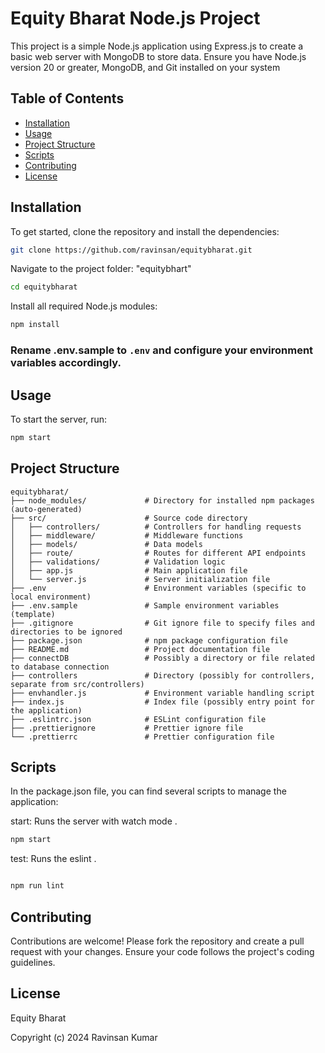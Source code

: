 # Equity Bharat Node.js Project

This project is a simple Node.js application using Express.js to create a basic web server with MongoDB to store data. Ensure you have Node.js version 20 or greater, MongoDB, and Git installed on your system

## Table of Contents

- [Installation](#installation)
- [Usage](#usage)
- [Project Structure](#project-structure)
- [Scripts](#scripts)
- [Contributing](#contributing)
- [License](#license)

## Installation

To get started, clone the repository and install the dependencies:

```bash
git clone https://github.com/ravinsan/equitybharat.git
```

Navigate to the project folder: "equitybhart"

```bash
cd equitybharat
```

Install all required Node.js modules:

```bash
npm install
```

### Rename .env.sample to `.env` and configure your environment variables accordingly.

## Usage

To start the server, run:

```bash
npm start
```

## Project Structure

```
equitybharat/
├── node_modules/             # Directory for installed npm packages (auto-generated)
├── src/                      # Source code directory
│   ├── controllers/          # Controllers for handling requests
│   ├── middleware/           # Middleware functions
│   ├── models/               # Data models
│   ├── route/                # Routes for different API endpoints
│   ├── validations/          # Validation logic
│   ├── app.js                # Main application file
│   └── server.js             # Server initialization file
├── .env                      # Environment variables (specific to local environment)
├── .env.sample               # Sample environment variables (template)
├── .gitignore                # Git ignore file to specify files and directories to be ignored
├── package.json              # npm package configuration file
├── README.md                 # Project documentation file
├── connectDB                 # Possibly a directory or file related to database connection
├── controllers               # Directory (possibly for controllers, separate from src/controllers)
├── envhandler.js             # Environment variable handling script
├── index.js                  # Index file (possibly entry point for the application)
├── .eslintrc.json            # ESLint configuration file
├── .prettierignore           # Prettier ignore file
└── .prettierrc               # Prettier configuration file

```

## Scripts

In the package.json file, you can find several scripts to manage the application:

start: Runs the server with watch mode .

```bash
npm start
```

test: Runs the eslint .

```bash

npm run lint
```

## Contributing

Contributions are welcome! Please fork the repository and create a pull request with your changes. Ensure your code follows the project's coding guidelines.

## License

Equity Bharat

Copyright (c) 2024 Ravinsan Kumar
